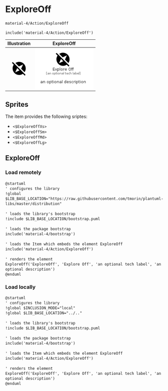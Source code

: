 # ExploreOff


```text
material-4/Action/ExploreOff
```

```text
include('material-4/Action/ExploreOff')
```



| Illustration | ExploreOff |
| :---: | :---: |
| ![illustration for Illustration](../../material-4/Action/ExploreOff.png) | ![illustration for ExploreOff](../../material-4/Action/ExploreOff.Local.png) |



## Sprites
The item provides the following sriptes:

- `<$ExploreOffXs>`
- `<$ExploreOffSm>`
- `<$ExploreOffMd>`
- `<$ExploreOffLg>`





## ExploreOff

### Load remotely
```plantuml
@startuml
' configures the library
!global $LIB_BASE_LOCATION="https://raw.githubusercontent.com/tmorin/plantuml-libs/master/distribution"

' loads the library's bootstrap
!include $LIB_BASE_LOCATION/bootstrap.puml

' loads the package bootstrap
include('material-4/bootstrap')

' loads the Item which embeds the element ExploreOff
include('material-4/Action/ExploreOff')

' renders the element
ExploreOff('ExploreOff', 'Explore Off', 'an optional tech label', 'an optional description')
@enduml
```

### Load locally
```plantuml
@startuml
' configures the library
!global $INCLUSION_MODE="local"
!global $LIB_BASE_LOCATION="../.."

' loads the library's bootstrap
!include $LIB_BASE_LOCATION/bootstrap.puml

' loads the package bootstrap
include('material-4/bootstrap')

' loads the Item which embeds the element ExploreOff
include('material-4/Action/ExploreOff')

' renders the element
ExploreOff('ExploreOff', 'Explore Off', 'an optional tech label', 'an optional description')
@enduml
```

